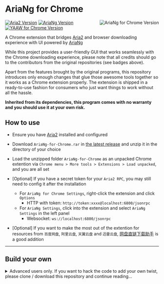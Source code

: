 # AriaNg for Chrome

<a href="https://github.com/pingshunhuangalex/ariang-for-chrome/releases/latest"><img align="right" alt="AriaNg for Chrome Version" src="https://img.shields.io/badge/AriaNg%20for%20Chrome-v1.0.0-brightgreen" /></a>

[![Aria2 Version](https://img.shields.io/badge/Aria2-v1.36.0-lightgrey)](https://github.com/aria2/aria2) [![AriaNg Version](https://img.shields.io/badge/AriaNg-v1.2.3-blue)](https://github.com/mayswind/AriaNg) [![YAAW for Chrome Version](https://img.shields.io/badge/YAAW%20for%20Chrome-v0.2.3-orange)](https://github.com/acgotaku/YAAW-for-Chrome)

A Chrome extension that bridges [Aria2] and browser downloading experience with UI powered by [AriaNg]

While this project provides a user-friendly GUI that works seamlessly with the Chrome downloading experience, please note that all credits should go to the contributors from the original repositories (see badges above).

Apart from the features brought by the original programs, this repository introduces only enough changes that glue those awesome tools together so it works as a Chrome extension properly. The extension is shipped in a ready-to-use fashion for consumers who just want things to work without all the hassle.

**Inherited from its dependencies, this program comes with no warranty and you should use it at your own risk.**

## How to use

- Ensure you have [Aria2] installed and configured

- Download `AriaNg-for-Chrome.rar` in [the latest release] and unzip it in the directory of your choice

- Load the unzipped folder `AriaNg-for-Chrome` as an unpacked Chrome extention via `Chrome menu > More tools > Extensions > Load unpacked`, and you are all set

- [Optional] If you have a secret token for your `Aria2 RPC`, you may still need to config it after the installation
  - For `AriaNg for Chrome Settings`, right-click the extension and click `Options`
    - HTTP with token: `http://token:xxxx@localhost:6800/jsonrpc`
  - For `AriaNg Settings`, click into the extension and select `AriaNg Settings` in the left panel
    - Websocket: `ws://localhost:6800/jsonrpc`

- [Optional] If you want to make the most out of the extention for resources from `百度网盘`, `阿里云盘`, `天翼云盘` and `迅雷云盘`, [网盘直链下载助手] is a good addition

---

## Build your own

<details>
  <summary>Advanced users only. If you want to hack the code to add your own twist, please clone / download this repository and continue reading...</summary>

### Prerequisites

- Install [Chocolatey]

- Install [Aria2] and finish all configurations

- Install [Nodist] or any `Node` version manager of your choice

```console
choco install nodist
```

- Ensure `Nodist` is in your system path (`C:\Program Files (x86)\Nodist\bin` for Windows)

- Install `Node 11` and `Node 14`

```console
nodist add 11
```

```console
nodist add 14
```

- Set the `Node` global requirement to the "latest" version installed

```console
nodist latest
```

- Install `npm` that matches with your `Node`

```console
nodist npm match
```

- Install `Yarn`

```console
npm i -g yarn
```

- Install `Gulp`

```console
choco install gulp-cli
```

### [YAAW for Chrome]

- [Optional] Update the original repository

```console
rm -rf node_modules/ && rm -rf dist/
```

```console
git stash && git pull --recurse-submodules && git stash pop
```

- Install and build

```console
nodist env 14.17.0
```

```console
yarn
```

```console
yarn build
```

### [AriaNg]

- [Optional] Update the original repository

```console
rm -rf node_modules/ && rm -rf dist/
```

```console
git stash && git pull && git stash pop
```

- Install and build

```console
nodist env 11.13.0
```

```console
npm ci
```

```console
gulp clean build
```

- [Optional] If you run into an error complaining about missing `npx` while running `npm ci`, just install it globally

```console
npm i -g npx
```

### Assembly

- Merge all built files in `ariang/dist` into `yaaw-for-chrome/dist/yaaw` (`index.html` should be the only file that needs to be replaced)

</details>

[Aria2]: https://github.com/aria2/aria2
[AriaNg]: https://github.com/mayswind/AriaNg
[the latest release]: https://github.com/pingshunhuangalex/ariang-for-chrome/releases/latest
[网盘直链下载助手]: https://github.com/syhyz1990/baiduyun
[Chocolatey]: https://chocolatey.org/install
[Nodist]: https://github.com/nullivex/nodist
[YAAW for Chrome]: https://github.com/acgotaku/YAAW-for-Chrome
